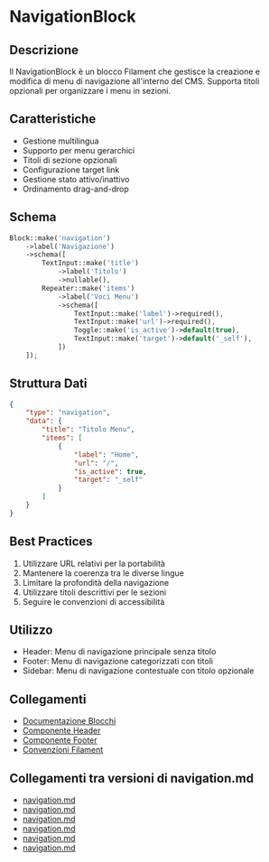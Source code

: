 # NavigationBlock

## Descrizione
Il NavigationBlock è un blocco Filament che gestisce la creazione e modifica di menu di navigazione all'interno del CMS. Supporta titoli opzionali per organizzare i menu in sezioni.

## Caratteristiche
- Gestione multilingua
- Supporto per menu gerarchici
- Titoli di sezione opzionali
- Configurazione target link
- Gestione stato attivo/inattivo
- Ordinamento drag-and-drop

## Schema
```php
Block::make('navigation')
    ->label('Navigazione')
    ->schema([
        TextInput::make('title')
            ->label('Titolo')
            ->nullable(),
        Repeater::make('items')
            ->label('Voci Menu')
            ->schema([
                TextInput::make('label')->required(),
                TextInput::make('url')->required(),
                Toggle::make('is_active')->default(true),
                TextInput::make('target')->default('_self'),
            ])
    ]);
```

## Struttura Dati
```json
{
    "type": "navigation",
    "data": {
        "title": "Titolo Menu",
        "items": [
            {
                "label": "Home",
                "url": "/",
                "is_active": true,
                "target": "_self"
            }
        ]
    }
}
```

## Best Practices
1. Utilizzare URL relativi per la portabilità
2. Mantenere la coerenza tra le diverse lingue
3. Limitare la profondità della navigazione
4. Utilizzare titoli descrittivi per le sezioni
5. Seguire le convenzioni di accessibilità

## Utilizzo
- Header: Menu di navigazione principale senza titolo
- Footer: Menu di navigazione categorizzati con titoli
- Sidebar: Menu di navigazione contestuale con titolo opzionale

## Collegamenti
- [Documentazione Blocchi](./README.md)
- [Componente Header](../components/header.md)
- [Componente Footer](../components/footer.md)
- [Convenzioni Filament](../../../docs/filament-conventions.md) 

## Collegamenti tra versioni di navigation.md
* [navigation.md](laravel/Modules/Gdpr/docs/navigation.md)
* [navigation.md](laravel/Modules/Xot/docs/navigation.md)
* [navigation.md](laravel/Modules/UI/docs/navigation.md)
* [navigation.md](laravel/Modules/Cms/docs/blocks/navigation.md)
* [navigation.md](laravel/Modules/Cms/docs/navigation.md)
* [navigation.md](laravel/Modules/Cms/docs/components/navigation.md)

